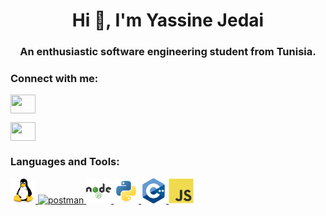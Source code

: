 <h1 align="center">Hi 👋, I'm Yassine Jedai </h1>
<h3 align="center">An enthusiastic software engineering student from Tunisia.</h3>

<h3 align="left">Connect with me:</h3>
<p align="left">
<a href="https://www.linkedin.com/in/yassine-jedai/" target="blank"><img align="center" src="https://raw.githubusercontent.com/rahuldkjain/github-profile-readme-generator/master/src/images/icons/Social/linked-in-alt.svg"  height="30" width="40" /></a>
</p>
<p align="left">
<a href="https://codeforces.com/profile/yassjd199" target="blank"><img align="center" src="https://encrypted-tbn0.gstatic.com/images?q=tbn:ANd9GcQ69nROt8zXaN1Fp74A9U_gGVZQL_UnnQh8XLx05xsiqw&s"  height="30" width="40" /></a>
</p>

<h3 align="left">Languages and Tools:</h3>
<p align="left">
  <a href="https://www.linux.org/" target="_blank" rel="noreferrer">
    <img src="https://raw.githubusercontent.com/devicons/devicon/master/icons/linux/linux-original.svg" alt="linux" width="40" height="40"/>
  </a>
  <a href="https://postman.com" target="_blank" rel="noreferrer">
    <img src="https://www.vectorlogo.zone/logos/getpostman/getpostman-icon.svg" alt="postman" width="40" height="40"/>
  </a>
  <a href="https://nodejs.org/" target="_blank" rel="noreferrer">
    <img src="https://raw.githubusercontent.com/devicons/devicon/master/icons/nodejs/nodejs-original-wordmark.svg" alt="nodejs" width="40" height="40"/>
  </a>
  <a href="https://www.python.org" target="_blank" rel="noreferrer">
    <img src="https://raw.githubusercontent.com/devicons/devicon/master/icons/python/python-original.svg" alt="python" width="40" height="40"/>
  </a>
  <a href="https://www.w3schools.com/cpp/" target="_blank" rel="noreferrer">
    <img src="https://raw.githubusercontent.com/devicons/devicon/master/icons/cplusplus/cplusplus-original.svg" alt="cplusplus" width="40" height="40"/>
  </a>
  <a href="https://www.javascript.com/" target="_blank" rel="noreferrer">
    <img src="https://raw.githubusercontent.com/devicons/devicon/master/icons/javascript/javascript-original.svg" alt="javascript" width="40" height="40"/>
  </a>
</p>
<!-- <h3 align="left">Competetive Progrmming Plateform:</h3> -->
<!-- <p>
<a href="https://codeforces.com/profile/Bouttouwa" target="_blank">
    <svg xmlns="http://www.w3.org/2000/svg" viewBox="0 0 24 24" width="40" height="40">
        <path fill="#F44336" d="M24 19.5V12a1.5 1.5 0 0 0-1.5-1.5h-3A1.5 1.5 0 0 0 18 12v7.5a1.5 1.5 0 0 0 1.5 1.5h3a1.5 1.5 0 0 0 1.5-1.5z"></path>
        <path fill="#2196F3" d="M13.5 21a1.5 1.5 0 0 0 1.5-1.5v-15A1.5 1.5 0 0 0 13.5 3h-3C9.673 3 9 3.672 9 4.5v15c0 .828.673 1.5 1.5 1.5h3z"></path>
        <path fill="#FFC107" d="M0 19.5c0 .828.673 1.5 1.5 1.5h3A1.5 1.5 0 0 0 6 19.5V9a1.5 1.5 0 0 0-1.5-1.5h-3C.673 7.5 0 8.172 0 9v10.5z"></path>
    </svg>
</a>


</p>
 -->
